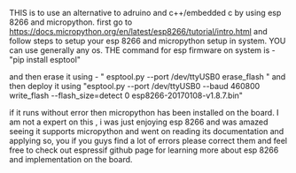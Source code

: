 

THIS is to use an alternative to adruino and c++/embedded c by using esp 8266 and micropython.
first go to https://docs.micropython.org/en/latest/esp8266/tutorial/intro.html and follow steps to setup your esp 8266 and micropython setup in system.
YOU can use generally any os.
THE command for esp firmware on system is -
              "pip install esptool"

and then erase it using -
            " esptool.py --port /dev/ttyUSB0 erase_flash "
and then deploy it using
                   "esptool.py --port /dev/ttyUSB0 --baud 460800 write_flash --flash_size=detect 0 esp8266-20170108-v1.8.7.bin"

if it runs without error then micropython has been installed on the board.
I am not a expert on this , i was just enjoying esp 8266 and was amazed seeing it supports micropython and went on reading its documentation and applying so, you if you guys find a lot of errors please correct them and feel free  to check out espressif github page for learning more about esp 8266 and implementation on the board.   


